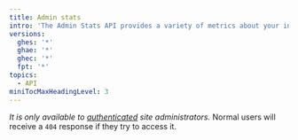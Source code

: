 ```yaml
---
title: Admin stats
intro: 'The Admin Stats API provides a variety of metrics about your installation.'
versions:
  ghes: '*'
  ghae: '*'
  ghec: '*'
  fpt: '*'
topics:
  - API
miniTocMaxHeadingLevel: 3
---
```


*It is only available to [authenticated](/rest/overview/resources-in-the-rest-api#authentication) site administrators.* Normal users will receive a `404` response if they try to access it.
